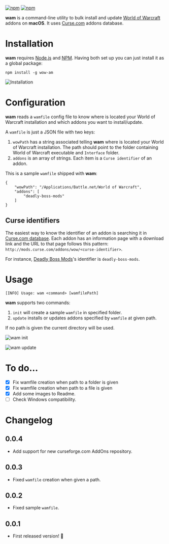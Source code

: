 [![npm](https://img.shields.io/npm/v/wam.svg?maxAge=2592000)](https://www.npmjs.com/package/wow-am) [![npm](https://img.shields.io/npm/l/wow-am.svg?maxAge=2592000)](https://www.npmjs.com/package/wow-am)

**wam** is a command-line utility to bulk install and update [World of Warcraft](https://battle.net/wow) addons on **macOS**. It uses [Curse.com](http://mods.curse.com/addons/wow) addons database.

# Installation

**wam** requires [Node.js](https://nodejs.org) and [NPM](https://www.npmjs.com). Having both set up you can just install it as a global package:

```
npm install -g wow-am
```

![Installation](https://cloud.githubusercontent.com/assets/779767/17183583/7778fbe6-5428-11e6-912d-89de8724e048.gif)

# Configuration

**wam** reads a `wamfile` config file to know where is located your World of Warcraft installation and which addons you want to install/update.

A `wamfile` is just a JSON file with two keys:

1. `wowPath` has a string associated telling **wam** where is located your World of Warcraft installation. The path should point to the folder containing World of Warcraft executable and `Interface` folder.
1. `addons` is an array of strings. Each item is a `Curse identifier` of an addon.

This is a sample `wamfile` shipped with **wam**:

```
{
	"wowPath": "/Applications/Battle.net/World of Warcraft",
	"addons": [
		"deadly-boss-mods"
	]
}
```

## Curse identifiers

The easiest way to know the identifier of an addon is searching it in [Curse.com database](http://mods.curse.com/addons/wow). Each addon has an information page with a download link and the URL to that page follows this pattern: `http://mods.curse.com/addons/wow/<curse-identifier>`.

For instance, [Deadly Boss Mods](http://mods.curse.com/addons/wow/deadly-boss-mods)'s identifier is `deadly-boss-mods`.

# Usage

```
[INFO] Usage: wam <command> [wamfilePath]
```

**wam** supports two commands:

1. `init` will create a sample `wamfile` in specified folder.
2. `update` installs or updates addons specified by `wamfile` at given path.

If no path is given the current directory will be used.

![wam init](https://cloud.githubusercontent.com/assets/779767/17184185/32c2dac8-542b-11e6-9de6-66433bad0ce7.gif)

![wam update](https://cloud.githubusercontent.com/assets/779767/17184190/3711dcd2-542b-11e6-9c29-5f3a2bc74d75.gif)

# To do...

- [x] Fix wamfile creation when path to a folder is given
- [x] Fix wamfile creation when path to a file is given
- [x] Add some images to Readme.
- [ ] Check Windows compatibility.

# Changelog

## 0.0.4

- Add support for new curseforge.com AddOns repository.

## 0.0.3

- Fixed `wamfile` creation when given a path.

## 0.0.2

- Fixed sample `wamfile`.

## 0.0.1

- First released version! 🎉
